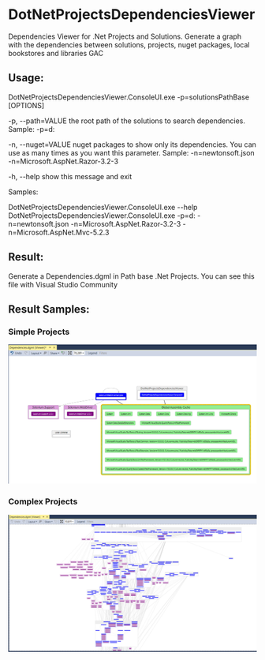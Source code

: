 # DotNetProjectsDependenciesViewer
Dependencies Viewer for .Net Projects and Solutions.
Generate a graph with the dependencies between solutions, projects, nuget packages, local bookstores and libraries GAC

## Usage:
DotNetProjectsDependenciesViewer.ConsoleUI.exe -p=solutionsPathBase [OPTIONS]

-p, --path=VALUE           the root path of the solutions to search dependencies. Sample: -p=d:

-n, --nuget=VALUE          nuget packages to show only its dependencies. You can use as many times as you want this parameter.
                           Sample: -n=newtonsoft.json -n=Microsoft.AspNet.Razor-3.2-3

-h, --help                 show this message and exit

Samples: 

DotNetProjectsDependenciesViewer.ConsoleUI.exe --help
DotNetProjectsDependenciesViewer.ConsoleUI.exe -p=d: -n=newtonsoft.json -n=Microsoft.AspNet.Razor-3.2-3 -n=Microsoft.AspNet.Mvc-5.2.3

## Result:
Generate a Dependencies.dgml in Path base .Net Projects. 
You can see this file with Visual Studio Community

## Result Samples:
### Simple Projects
![Alt text](/resources/SimpleProjects.PNG?raw=true "Simple Projects")

### Complex Projects
![Alt text](/resources/ComplexProjects.PNG?raw=true "Complex Projects")
